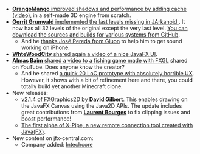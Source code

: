 * [**OrangoMango** improved shadows and performance by adding cache (video)](https://twitter.com/orango_mango/status/1625759767464484864), in a self-made 3D engine from scratch.
* [**Gerrit Grunwald** implemented the last levels missing in JArkanoid.](https://twitter.com/hansolo_/status/1625344281849352192). It now has all 32 levels of the original except the very last level. [You can download the sources and builds for various systems from GitHub](https://github.com/HanSolo/jarkanoid).
  * And he [thanks José Pereda from Gluon](https://twitter.com/hansolo_/status/1626220741065850882) to help him to get sound working on iPhone.
* [**WhteWoodCity** shared again a video of a nice JavaFX UI](https://twitter.com/WhiteWoodCity/status/1624978159996407811).
* [**Almas Baim** shared a video to a fishing game made with FXGL](https://twitter.com/AlmasBaim/status/1624788479686180864) shared on YouTube. Does anyone know the creator?
  * And he shared [a quick 20 LoC prototype with absolutely horrible UX](https://twitter.com/AlmasBaim/status/1624475188942319617). However, it shows with a bit of refinement here and there, you could totally build yet another Minecraft clone.
* New releases:
  * [v2.1.4 of FXGraphics2D by **David Gilbert**](https://twitter.com/david_m_gilbert/status/1625034499355561984). This enables drawing on the JavaFX Canvas using the Java2D APIs.  The update includes great contributions from [**Laurent Bourges**](https://twitter.com/laurent_bourges) to fix clipping issues and boost performance!
  * [The first alpha of X-Pipe, a new remote connection tool created with Java(FX)](https://mastodon.social/@java_discussions/109849881898714868).
* New content on jfx-central.com:
  * Company added: [Intechcore](https://www.jfx-central.com/companies)